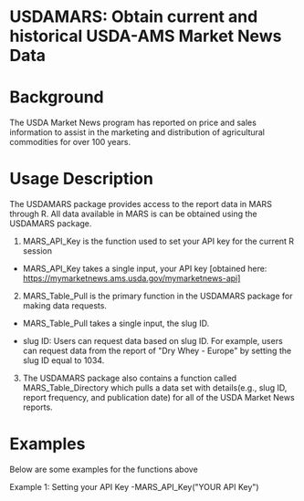 # USDAMARS: Obtain current and historical USDA-AMS Market News Data
# Background
The USDA Market News program has reported on price and sales information to assist in the marketing and distribution of agricultural commodities for over 100 years.

# Usage Description
The USDAMARS package provides access to the report data in MARS through R. All data available in MARS is can be obtained using the USDAMARS package.

1. MARS_API_Key is the function used to set your API key for the current R session

  - MARS_API_Key takes a single input, your API key [obtained here: https://mymarketnews.ams.usda.gov/mymarketnews-api]

2. MARS_Table_Pull is the primary function in the USDAMARS package for making data requests.

  - MARS_Table_Pull takes a single input, the slug ID.

  - slug ID: Users can request data based on slug ID. For example, users can request data from the report of "Dry Whey - Europe" by setting the slug ID equal to 1034.

3. The USDAMARS package also contains a function called MARS_Table_Directory which pulls a data set with details(e.g., slug ID, report frequency, and publication date) for all of the USDA Market News reports.

# Examples
Below are some examples for the functions above

Example 1: Setting your API Key
  -MARS_API_Key("YOUR API Key")
